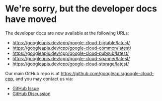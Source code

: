 # We're sorry, but the developer docs have moved

The developer docs are now available at the following URLs:

* https://googleapis.dev/cpp/google-cloud-bigtable/latest/
* https://googleapis.dev/cpp/google-cloud-common/latest/
* https://googleapis.dev/cpp/google-cloud-pubsub/latest/
* https://googleapis.dev/cpp/google-cloud-spanner/latest/
* https://googleapis.dev/cpp/google-cloud-storage/latest/

Our main GitHub repo is at https://github.com/googleapis/google-cloud-cpp, and
you may contact us via:

* [GitHub Issue](https://github.com/googleapis/google-cloud-cpp/issues)
* [GitHub Discussion](https://github.com/googleapis/google-cloud-cpp/discussions)
